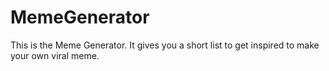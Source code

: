 # MemeGenerator

This is the Meme Generator. It gives you a short list to get inspired to make your own viral meme.
